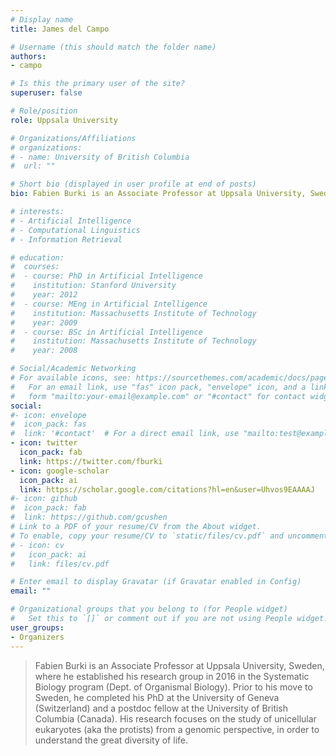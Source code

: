 ```yaml
---
# Display name
title: James del Campo

# Username (this should match the folder name)
authors:
- campo

# Is this the primary user of the site?
superuser: false

# Role/position
role: Uppsala University

# Organizations/Affiliations
# organizations:
# - name: University of British Columbia
#  url: ""

# Short bio (displayed in user profile at end of posts)
bio: Fabien Burki is an Associate Professor at Uppsala University, Sweden, where he established his research group in 2016 in the Systematic Biology program (Dept. of Organismal Biology). Prior to his move to Sweden, he completed his PhD at the University of Geneva (Switzerland) and a postdoc fellow at the University of British Columbia (Canada). His research focuses on the study of unicellular eukaryotes (aka the protists) from a genomic perspective, in order to understand the great diversity of life.

# interests:
# - Artificial Intelligence
# - Computational Linguistics
# - Information Retrieval

# education:
#  courses:
#  - course: PhD in Artificial Intelligence
#    institution: Stanford University
#    year: 2012
#  - course: MEng in Artificial Intelligence
#    institution: Massachusetts Institute of Technology
#    year: 2009
#  - course: BSc in Artificial Intelligence
#    institution: Massachusetts Institute of Technology
#    year: 2008

# Social/Academic Networking
# For available icons, see: https://sourcethemes.com/academic/docs/page-builder/#icons
#   For an email link, use "fas" icon pack, "envelope" icon, and a link in the
#   form "mailto:your-email@example.com" or "#contact" for contact widget.
social:
#- icon: envelope
#  icon_pack: fas
#  link: '#contact'  # For a direct email link, use "mailto:test@example.org".
- icon: twitter
  icon_pack: fab
  link: https://twitter.com/fburki
- icon: google-scholar
  icon_pack: ai
  link: https://scholar.google.com/citations?hl=en&user=Uhvos9EAAAAJ
#- icon: github
#  icon_pack: fab
#  link: https://github.com/gcushen
# Link to a PDF of your resume/CV from the About widget.
# To enable, copy your resume/CV to `static/files/cv.pdf` and uncomment the lines below.
# - icon: cv
#   icon_pack: ai
#   link: files/cv.pdf

# Enter email to display Gravatar (if Gravatar enabled in Config)
email: ""

# Organizational groups that you belong to (for People widget)
#   Set this to `[]` or comment out if you are not using People widget.
user_groups:
- Organizers
---
```


> Fabien Burki is an Associate Professor at Uppsala University, Sweden, where he established his research group in 2016 in the Systematic Biology program (Dept. of Organismal Biology). Prior to his move to Sweden, he completed his PhD at the University of Geneva (Switzerland) and a postdoc fellow at the University of British Columbia (Canada). His research focuses on the study of unicellular eukaryotes (aka the protists) from a genomic perspective, in order to understand the great diversity of life.
